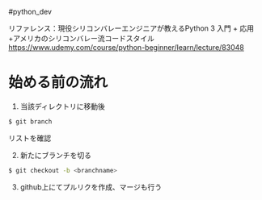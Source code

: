 #python_dev

リファレンス：現役シリコンバレーエンジニアが教えるPython 3 入門 + 応用 +アメリカのシリコンバレー流コードスタイル
https://www.udemy.com/course/python-beginner/learn/lecture/83048

# 始める前の流れ

1. 当該ディレクトリに移動後
```zsh
$ git branch
```
リストを確認

2. 新たにブランチを切る
```zsh
$ git checkout -b <branchname>
```

3. github上にてプルリクを作成、マージも行う
